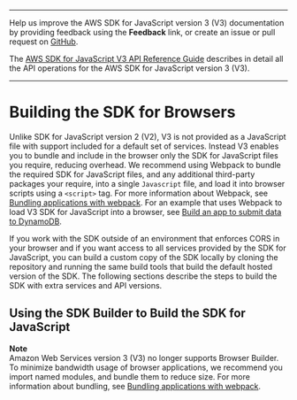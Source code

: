 --------

Help us improve the AWS SDK for JavaScript version 3 \(V3\) documentation by providing feedback using the **Feedback** link, or create an issue or pull request on [GitHub](https://github.com/awsdocs/aws-sdk-for-javascript-v3)\.

 The [AWS SDK for JavaScript V3 API Reference Guide](https://docs.aws.amazon.com/AWSJavaScriptSDK/v3/latest/index.html) describes in detail all the API operations for the AWS SDK for JavaScript version 3 \(V3\)\.

--------

# Building the SDK for Browsers<a name="building-sdk-for-browsers"></a>

Unlike SDK for JavaScript version 2 \(V2\), V3 is not provided as a JavaScript file with support included for a default set of services\. Instead V3 enables you to bundle and include in the browser only the SDK for JavaScript files you require, reducing overhead\. We recommend using Webpack to bundle the required SDK for JavaScript files, and any additional third\-party packages your require, into a single `Javascript` file, and load it into browser scripts using a `<script>` tag\. For more information about Webpack, see [Bundling applications with webpack](webpack.md)\. For an example that uses Webpack to load V3 SDK for JavaScript into a browser, see [Build an app to submit data to DynamoDB](cross-service-example-submitting-data.md)\.

If you work with the SDK outside of an environment that enforces CORS in your browser and if you want access to all services provided by the SDK for JavaScript, you can build a custom copy of the SDK locally by cloning the repository and running the same build tools that build the default hosted version of the SDK\. The following sections describe the steps to build the SDK with extra services and API versions\.

## Using the SDK Builder to Build the SDK for JavaScript<a name="using-the-sdk-builder"></a>

**Note**  
Amazon Web Services version 3 \(V3\) no longer supports Browser Builder\. To minimize bandwidth usage of browser applications, we recommend you import named modules, and bundle them to reduce size\. For more information about bundling, see [Bundling applications with webpack](webpack.md)\.